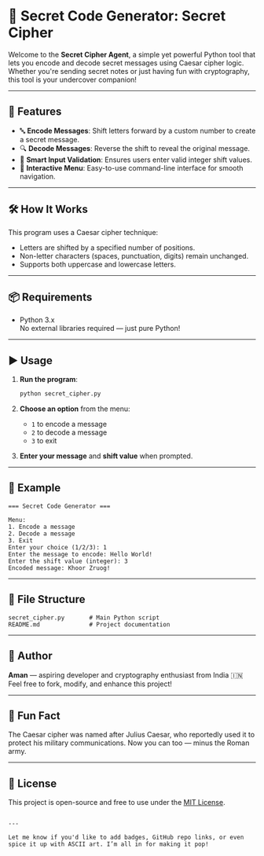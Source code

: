 # 🔐 Secret Code Generator: Secret Cipher

Welcome to the **Secret Cipher Agent**, a simple yet powerful Python tool that lets you encode and decode secret messages using Caesar cipher logic. Whether you're sending secret notes or just having fun with cryptography, this tool is your undercover companion!

---

## 🚀 Features

- 🔤 **Encode Messages**: Shift letters forward by a custom number to create a secret message.
- 🔍 **Decode Messages**: Reverse the shift to reveal the original message.
- 🧠 **Smart Input Validation**: Ensures users enter valid integer shift values.
- 🧭 **Interactive Menu**: Easy-to-use command-line interface for smooth navigation.

---

## 🛠️ How It Works

This program uses a Caesar cipher technique:
- Letters are shifted by a specified number of positions.
- Non-letter characters (spaces, punctuation, digits) remain unchanged.
- Supports both uppercase and lowercase letters.

---

## 📦 Requirements

- Python 3.x  
No external libraries required — just pure Python!

---

## ▶️ Usage

1. **Run the program**:
   ```bash
   python secret_cipher.py
   ```

2. **Choose an option** from the menu:
   - `1` to encode a message
   - `2` to decode a message
   - `3` to exit

3. **Enter your message** and **shift value** when prompted.

---

## 🧪 Example

```text
=== Secret Code Generator ===

Menu:
1. Encode a message
2. Decode a message
3. Exit
Enter your choice (1/2/3): 1
Enter the message to encode: Hello World!
Enter the shift value (integer): 3
Encoded message: Khoor Zruog!
```

---

## 📁 File Structure

```
secret_cipher.py       # Main Python script
README.md              # Project documentation
```

---

## 🙌 Author

**Aman** — aspiring developer and cryptography enthusiast from India 🇮🇳  
Feel free to fork, modify, and enhance this project!

---

## 🧠 Fun Fact

The Caesar cipher was named after Julius Caesar, who reportedly used it to protect his military communications. Now you can too — minus the Roman army.

---

## 📜 License

This project is open-source and free to use under the [MIT License](https://opensource.org/licenses/MIT).

```

---

Let me know if you'd like to add badges, GitHub repo links, or even spice it up with ASCII art. I’m all in for making it pop!
